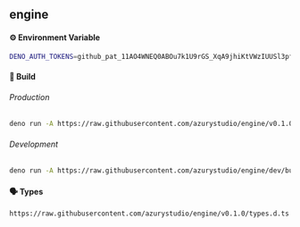 ## engine

#### ⚙️ Environment Variable

```bash
DENO_AUTH_TOKENS=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@raw.githubusercontent.com
```

#### 👷 Build

###### Production

```bash
deno run -A https://raw.githubusercontent.com/azurystudio/engine/v0.1.0/build.ts
```

###### Development

```bash
deno run -A https://raw.githubusercontent.com/azurystudio/engine/dev/build.ts
```

#### 🗣️ Types

```
https://raw.githubusercontent.com/azurystudio/engine/v0.1.0/types.d.ts
```
